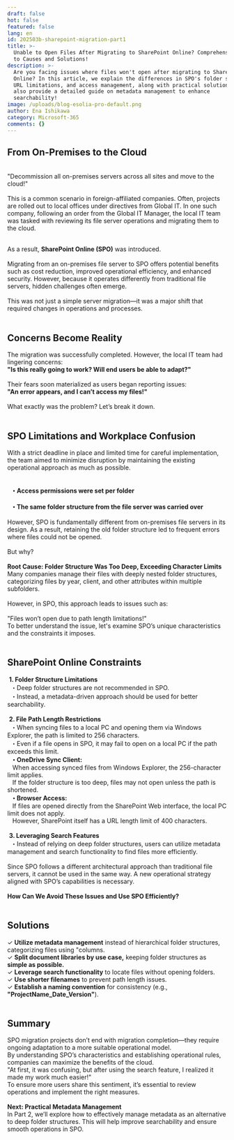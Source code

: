```yaml
---
draft: false
hot: false
featured: false
lang: en
id: 202503b-sharepoint-migration-part1
title: >-
  Unable to Open Files After Migrating to SharePoint Online? Comprehensive Guide
  to Causes and Solutions!
description: >-
  Are you facing issues where files won't open after migrating to SharePoint
  Online? In this article, we explain the differences in SPO's folder structure,
  URL limitations, and access management, along with practical solutions. We
  also provide a detailed guide on metadata management to enhance
  searchability! 
image: /uploads/blog-esolia-pro-default.png
author: Ena Ishikawa
category: Microsoft-365
comments: {}
---
```

## From On-Premises to the Cloud 
<br>
"Decommission all on-premises servers across all sites and move to the cloud!" <br>
<br>
This is a common scenario in foreign-affiliated companies. Often, projects are rolled out to local offices under directives from Global IT. In one such company, following an order from the Global IT Manager, the local IT team was tasked with reviewing its file server operations and migrating them to the cloud.<br>
<br>

As a result, **SharePoint Online (SPO)** was introduced.<br>
<br>
Migrating from an on-premises file server to SPO offers potential benefits such as cost reduction, improved operational efficiency, and enhanced security. However, because it operates differently from traditional file servers, hidden challenges often emerge.<br> 
<br>
This was not just a simple server migration—it was a major shift that required changes in operations and processes.<br>
<br>
## Concerns Become Reality
The migration was successfully completed. However, the local IT team had lingering concerns:<br> 
**"Is this really going to work? Will end users be able to adapt?"** <br>
<br>
Their fears soon materialized as users began reporting issues:<br> 
**"An error appears, and I can’t access my files!"**<br> 
<br>
What exactly was the problem? Let’s break it down.<br> 
<br>
## SPO Limitations and Workplace Confusion 
With a strict deadline in place and limited time for careful implementation, the team aimed to minimize disruption by maintaining the existing operational approach as much as possible.<br>  
<br> 
&nbsp;&nbsp;**・Access permissions were set per folder**<br>  
&nbsp;&nbsp;**・The same folder structure from the file server was carried over**<br>  
However, SPO is fundamentally different from on-premises file servers in its design. As a result, retaining the old folder structure led to frequent errors where files could not be opened.<br> 
<br>
But why?<br>
<br>
**Root Cause: Folder Structure Was Too Deep, Exceeding Character Limits**
Many companies manage their files with deeply nested folder structures, categorizing files by year, client, and other attributes within multiple subfolders.<br>  
However, in SPO, this approach leads to issues such as:<br>  
"Files won’t open due to path length limitations!" <br> 
To better understand the issue, let's examine SPO’s unique characteristics and the constraints it imposes. <br> 
<br> 
## SharePoint Online Constraints 
&nbsp;**1. Folder Structure Limitations**<br> 
&nbsp;&nbsp;・Deep folder structures are not recommended in SPO.<br> 
&nbsp;&nbsp;・Instead, a metadata-driven approach should be used for better searchability.<br>
<br>
&nbsp;**2. File Path Length Restrictions**<br> 
&nbsp;&nbsp;・When syncing files to a local PC and opening them via Windows Explorer, the path is limited to 256 characters.<br> 
&nbsp;&nbsp;・Even if a file opens in SPO, it may fail to open on a local PC if the path exceeds this limit.<br> 
&nbsp;&nbsp;**・OneDrive Sync Client:** <br> 
&nbsp;&nbsp;&nbsp;When accessing synced files from Windows Explorer, the 256-character limit applies. <br>
&nbsp;&nbsp;&nbsp;If the folder structure is too deep, files may not open unless the path is shortened.<br>
&nbsp;&nbsp;**・Browser Access:** <br> 
&nbsp;&nbsp;&nbsp;If files are opened directly from the SharePoint Web interface, the local PC limit does not apply.<br> 
&nbsp;&nbsp;&nbsp;However, SharePoint itself has a URL length limit of 400 characters. <br>
<br>
&nbsp;**3. Leveraging Search Features**<br> 
&nbsp;&nbsp;・Instead of relying on deep folder structures, users can utilize metadata management and search functionality to find files more efficiently.<br> 
<br> 
Since SPO follows a different architectural approach than traditional file servers, it cannot be used in the same way. A new operational strategy aligned with SPO’s capabilities is necessary.<br> 
<br>
**How Can We Avoid These Issues and Use SPO Efficiently?**<br>
<br>
## Solutions

&#10003; **Utilize metadata management** instead of hierarchical folder structures, categorizing files using "columns.<br>
&#10003; **Split document libraries by use case,** keeping folder structures as **simple as possible.**<br>
&#10003; **Leverage search functionality** to locate files without opening folders.<br>
&#10003; **Use shorter filenames** to prevent path length issues.<br>
&#10003; **Establish a naming convention** for consistency (e.g., **"ProjectName_Date_Version"**).<br>
<br>
## Summary 
SPO migration projects don’t end with migration completion—they require ongoing adaptation to a more suitable operational model. <br>
By understanding SPO’s characteristics and establishing operational rules, companies can maximize the benefits of the cloud. <br>
"At first, it was confusing, but after using the search feature, I realized it made my work much easier!" <br>
To ensure more users share this sentiment, it’s essential to review operations and implement the right measures. <br>
<br>
**Next: Practical Metadata Management**<br>
In Part 2, we’ll explore how to effectively manage metadata as an alternative to deep folder structures. This will help improve searchability and ensure smooth operations in SPO.<br>
<br>
